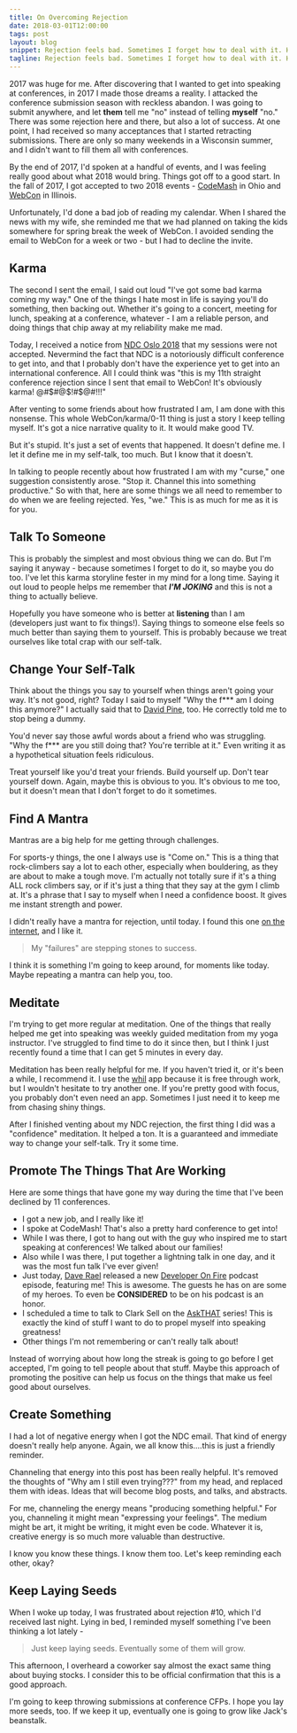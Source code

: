 ```yaml
---
title: On Overcoming Rejection
date: 2018-03-01T12:00:00
tags: post
layout: blog
snippet: Rejection feels bad. Sometimes I forget how to deal with it. Here are some of the strategies I keep forgetting.
tagline: Rejection feels bad. Sometimes I forget how to deal with it. Here are some of the strategies I keep forgetting.
---
```


2017 was huge for me. After discovering that I wanted to get into speaking at conferences, in 2017 I made those dreams a reality. I attacked the conference submission season with reckless abandon. I was going to submit anywhere, and let **them** tell me "no" instead of telling **myself** "no." There was some rejection here and there, but also a lot of success. At one point, I had received so many acceptances that I started retracting submissions. There are only so many weekends in a Wisconsin summer, and I didn't want to fill them all with conferences.

By the end of 2017, I'd spoken at a handful of events, and I was feeling really good about what 2018 would bring. Things got off to a good start. In the fall of 2017, I got accepted to two 2018 events - [CodeMash](http://www.codemash.org/) in Ohio and [WebCon](http://webcon.illinois.edu/) in Illinois.

Unfortunately, I'd done a bad job of reading my calendar. When I shared the news with my wife, she reminded me that we had planned on taking the kids somewhere for spring break the week of WebCon. I avoided sending the email to WebCon for a week or two - but I had to decline the invite.

## Karma

The second I sent the email, I said out loud "I've got some bad karma coming my way." One of the things I hate most in life is saying you'll do something, then backing out. Whether it's going to a concert, meeting for lunch, speaking at a conference, whatever - I am a reliable person, and doing things that chip away at my reliability make me mad.

Today, I received a notice from [NDC Oslo 2018](https://ndcoslo.com/) that my sessions were not accepted. Nevermind the fact that NDC is a notoriously difficult conference to get into, and that I probably don't have the experience yet to get into an international conference. All I could think was "this is my 11th straight conference rejection since I sent that email to WebCon! It's obviously karma! @#$#@$!#$@#!!!"

After venting to some friends about how frustrated I am, I am done with this nonsense. This whole WebCon/karma/0-11 thing is just a story I keep telling myself. It's got a nice narrative quality to it. It would make good TV.

But it's stupid. It's just a set of events that happened. It doesn't define me. I let it define me in my self-talk, too much. But I know that it doesn't.

In talking to people recently about how frustrated I am with my "curse," one suggestion consistently arose. "Stop it. Channel this into something productive." So with that, here are some things we all need to remember to do when we are feeling rejected. Yes, "we." This is as much for me as it is for you.

## Talk To Someone

This is probably the simplest and most obvious thing we can do. But I'm saying it anyway - because sometimes I forget to do it, so maybe you do too. I've let this karma storyline fester in my mind for a long time. Saying it out loud to people helps me remember that **_I'M JOKING_** and this is not a thing to actually believe.

Hopefully you have someone who is better at **listening** than I am (developers just want to fix things!). Saying things to someone else feels so much better than saying them to yourself. This is probably because we treat ourselves like total crap with our self-talk.

## Change Your Self-Talk

Think about the things you say to yourself when things aren't going your way. It's not good, right? Today I said to myself "Why the f\*\*\* am I doing this anymore?" I actually said that to [David Pine](https://twitter.com/davidpine7), too. He correctly told me to stop being a dummy.

You'd never say those awful words about a friend who was struggling. "Why the f\*\*\* are you still doing that? You're terrible at it." Even writing it as a hypothetical situation feels ridiculous.

Treat yourself like you'd treat your friends. Build yourself up. Don't tear yourself down. Again, maybe this is obvious to you. It's obvious to me too, but it doesn't mean that I don't forget to do it sometimes.

## Find A Mantra

Mantras are a big help for me getting through challenges.

For sports-y things, the one I always use is "Come on." This is a thing that rock-climbers say a lot to each other, especially when bouldering, as they are about to make a tough move. I'm actually not totally sure if it's a thing ALL rock climbers say, or if it's just a thing that they say at the gym I climb at. It's a phrase that I say to myself when I need a confidence boost. It gives me instant strength and power.

I didn't really have a mantra for rejection, until today. I found this one [on the internet](http://alwayswellwithin.com/2015/09/27/mantras-to-boost-confidence/), and I like it.

> My "failures" are stepping stones to success.

I think it is something I'm going to keep around, for moments like today. Maybe repeating a mantra can help you, too.

## Meditate

I'm trying to get more regular at meditation. One of the things that really helped me get into speaking was weekly guided meditation from my yoga instructor. I've struggled to find time to do it since then, but I think I just recently found a time that I can get 5 minutes in every day.

Meditation has been really helpful for me. If you haven't tried it, or it's been a while, I recommend it. I use the [whil](http://www.whil.com/) app because it is free through work, but I wouldn't hesitate to try another one. If you're pretty good with focus, you probably don't even need an app. Sometimes I just need it to keep me from chasing shiny things.

After I finished venting about my NDC rejection, the first thing I did was a "confidence" meditation. It helped a ton. It is a guaranteed and immediate way to change your self-talk. Try it some time.

## Promote The Things That Are Working

Here are some things that have gone my way during the time that I've been declined by 11 conferences.

* I got a new job, and I really like it!
* I spoke at CodeMash! That's also a pretty hard conference to get into!
* While I was there, I got to hang out with the guy who inspired me to start speaking at conferences! We talked about our families!
* Also while I was there, I put together a lightning talk in one day, and it was the most fun talk I've ever given!
* Just today, [Dave Rael](https://twitter.com/raelyard) released a new [Developer On Fire](http://developeronfire.com/podcast/episode-317-steven-hicks-scary-things) podcast episode, featuring me! This is awesome. The guests he has on are some of my heroes. To even be **CONSIDERED** to be on his podcast is an honor.
* I scheduled a time to talk to Clark Sell on the [AskTHAT](https://www.youtube.com/playlist?list=PLbvKfz3RGx_zTquL6x028DYufot2v5Ddr) series! This is exactly the kind of stuff I want to do to propel myself into speaking greatness!
* Other things I'm not remembering or can't really talk about!

Instead of worrying about how long the streak is going to go before I get accepted, I'm going to tell people about that stuff. Maybe this approach of promoting the positive can help us focus on the things that make us feel good about ourselves.

## Create Something

I had a lot of negative energy when I got the NDC email. That kind of energy doesn't really help anyone. Again, we all know this....this is just a friendly reminder.

Channeling that energy into this post has been really helpful. It's removed the thoughts of "Why am I still even trying???" from my head, and replaced them with ideas. Ideas that will become blog posts, and talks, and abstracts.

For me, channeling the energy means "producing something helpful." For you, channeling it might mean "expressing your feelings". The medium might be art, it might be writing, it might even be code. Whatever it is, creative energy is so much more valuable than destructive.

I know you know these things. I know them too. Let's keep reminding each other, okay?

## Keep Laying Seeds

When I woke up today, I was frustrated about rejection #10, which I'd received last night. Lying in bed, I reminded myself something I've been thinking a lot lately -

> Just keep laying seeds. Eventually some of them will grow.

This afternoon, I overheard a coworker say almost the exact same thing about buying stocks. I consider this to be official confirmation that this is a good approach.

I'm going to keep throwing submissions at conference CFPs. I hope you lay more seeds, too. If we keep it up, eventually one is going to grow like Jack's beanstalk.
